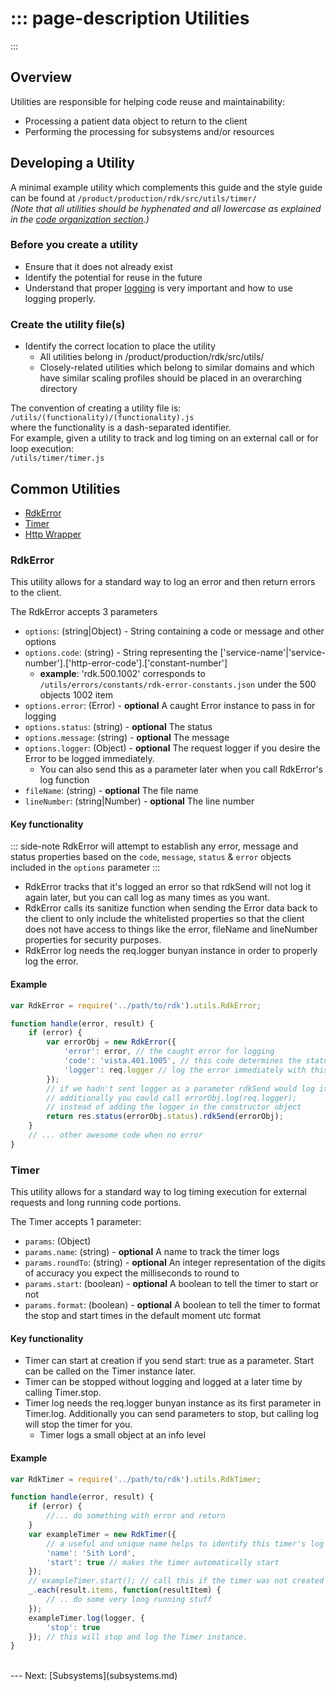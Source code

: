 ::: page-description
Utilities
=========
:::

## Overview
Utilities are responsible for helping code reuse and maintainability:
 * Processing a patient data object to return to the client
 * Performing the processing for subsystems and/or resources

## Developing a Utility

A minimal example utility which complements this guide and the style guide can be found at `/product/production/rdk/src/utils/timer/`  
_(Note that all utilities should be hyphenated and all lowercase as explained in the [code organization section](code-organization.md).)_

### Before you create a utility
 * Ensure that it does not already exist
 * Identify the potential for reuse in the future
 * Understand that proper [logging](logging.md) is very important and how to use logging properly.

### Create the utility file(s)
 * Identify the correct location to place the utility
    * All utilities belong in /product/production/rdk/src/utils/
    * Closely-related utilities which belong to similar domains and which have similar scaling profiles should be placed in an overarching directory

The convention of creating a utility file is:  
`/utils/(functionality)/(functionality).js`  
where the functionality is a dash-separated identifier.  
For example, given a utility to track and log timing on an external call or for loop execution:  
`/utils/timer/timer.js`

## Common Utilities
 * [RdkError](utils.md#RdkError) 
 * [Timer](utils.md#Timer)
 * [Http Wrapper](http-wrapper.md)

### RdkError
This utility allows for a standard way to log an error and then return errors to the client.

The RdkError accepts 3 parameters
 * `options`: (string|Object) - String containing a code or message and other options
 * `options.code`: (string) - String representing the ['service-name'|'service-number'].['http-error-code'].['constant-number']
     * **example**: 'rdk.500.1002' corresponds to `/utils/errors/constants/rdk-error-constants.json` under the 500 objects 1002 item
 * `options.error`: (Error) - **optional** A caught Error instance to pass in for logging
 * `options.status`: (string) - **optional** The status
 * `options.message`: (string) - **optional** The message
 * `options.logger`: (Object) - **optional** The request logger if you desire the Error to be logged immediately. 
     * You can also send this as a parameter later when you call RdkError's log function
 * `fileName`: (string) - **optional** The file name
 * `lineNumber`: (string|Number) - **optional** The line number

#### Key functionality
::: side-note
RdkError will attempt to establish any error, message and status properties based on the `code`, `message`, `status` & `error` objects included in the `options` parameter
:::

 * RdkError tracks that it's logged an error so that rdkSend will not log it again later, but you can call log as many times as you want.
 * RdkError calls its sanitize function when sending the Error data back to the client to only include the whitelisted properties so that the client does not have access to things like the error, fileName and lineNumber properties for security purposes.
 * RdkError log needs the req.logger bunyan instance in order to properly log the error.

#### Example
```JavaScript
var RdkError = require('../path/to/rdk').utils.RdkError;

function handle(error, result) {
    if (error) {
        var errorObj = new RdkError({
            'error': error, // the caught error for logging
            'code': 'vista.401.1005', // this code determines the status and message
            'logger': req.logger // log the error immediately with this logger
        });
        // if we hadn't sent logger as a parameter rdkSend would log it for us later
        // additionally you could call errorObj.log(req.logger);
        // instead of adding the logger in the constructor object
        return res.status(errorObj.status).rdkSend(errorObj);
    }
    // ... other awesome code when no error
}
```

### Timer
This utility allows for a standard way to log timing execution for external requests and long running code portions.

The Timer accepts 1 parameter:
 * `params`: (Object)
 * `params.name`: (string) - **optional** A name to track the timer logs
 * `params.roundTo`: (string) - **optional** An integer representation of the digits of accuracy you expect the milliseconds to round to
 * `params.start`: (boolean) - **optional** A boolean to tell the timer to start or not
 * `params.format`: (boolean) - **optional** A boolean to tell the timer to format the stop and start times in the default moment utc format

#### Key functionality
 * Timer can start at creation if you send start: true as a parameter. Start can be called on the Timer instance later.
 * Timer can be stopped without logging and logged at a later time by calling Timer.stop.
 * Timer log needs the req.logger bunyan instance as its first parameter in Timer.log. Additionally you can send parameters to stop, but calling log will stop the timer for you.
    * Timer logs a small object at an info level

#### Example
```JavaScript
var RdkTimer = require('../path/to/rdk').utils.RdkTimer;

function handle(error, result) {
    if (error) {
        //... do something with error and return
    }
    var exampleTimer = new RdkTimer({
        // a useful and unique name helps to identify this timer's log lines
        'name': 'Sith Lord',
        'start': true // makes the timer automatically start
    });
    // exampleTimer.start(); // call this if the timer was not created with start: true
    _.each(result.items, function(resultItem) {
        // .. do some very long running stuff
    });
    exampleTimer.log(logger, {
        'stop': true
    }); // this will stop and log the Timer instance.
}
```

<br />
---
Next: [Subsystems](subsystems.md)
